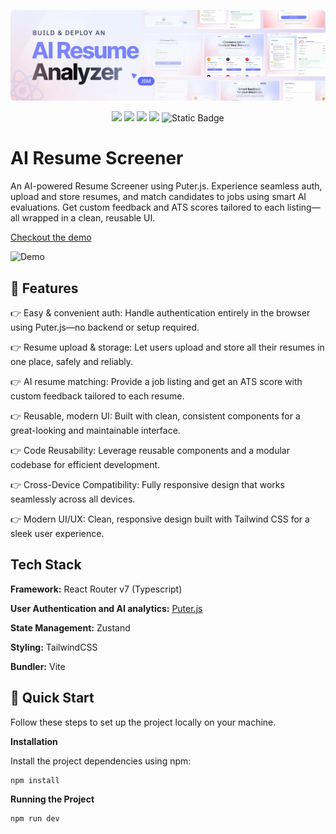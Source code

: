 ![Title](images/title.webp)

<div align="center">
  <img src="https://img.shields.io/badge/-Typescript-007acc?style=for-the-badge&labelColor=black&logo=typescript&logoColor=007acc" />
  <img src="https://img.shields.io/badge/reactrouter-%23000000?style=for-the-badge&logo=reactrouter&labelColor=%23000&color=%23CA4245" />
  <img src="https://img.shields.io/badge/tailwindcss-%23000?style=for-the-badge&logo=tailwindcss&labelColor=%23000&color=%2306B6D4" />
  <img src="https://img.shields.io/badge/vite-%23646CFF?style=for-the-badge&logo=vite&labelColor=%23000&color=%23646CFF" />
  <img alt="Static Badge" src="https://img.shields.io/badge/Puter.js-181758?style=for-the-badge&logoColor=white" />
</div>

# AI Resume Screener

An AI-powered Resume Screener using Puter.js. Experience seamless auth, upload and store resumes, and match candidates to jobs using smart AI evaluations. Get custom feedback and ATS scores tailored to each listing—all wrapped in a clean, reusable UI.


[Checkout the demo](https://resume-screener-seven.vercel.app)

![Demo](images/demo.gif)

## <a name="features">🔋 Features</a>

👉 Easy & convenient auth: Handle authentication entirely in the browser using Puter.js—no backend or setup required.

👉 Resume upload & storage: Let users upload and store all their resumes in one place, safely and reliably.

👉 AI resume matching: Provide a job listing and get an ATS score with custom feedback tailored to each resume.

👉 Reusable, modern UI: Built with clean, consistent components for a great-looking and maintainable interface.

👉 Code Reusability: Leverage reusable components and a modular codebase for efficient development.

👉 Cross-Device Compatibility: Fully responsive design that works seamlessly across all devices.

👉 Modern UI/UX: Clean, responsive design built with Tailwind CSS for a sleek user experience.

## Tech Stack

**Framework:** React Router v7 (Typescript)

**User Authentication and AI analytics:** [Puter.js](https://docs.puter.com/)

**State Management:** Zustand

**Styling:** TailwindCSS

**Bundler:** Vite

## <a name="quick-start">🤸 Quick Start</a>

Follow these steps to set up the project locally on your machine.


**Installation**

Install the project dependencies using npm:

```bash
npm install
```


**Running the Project**

```bash
npm run dev
```
